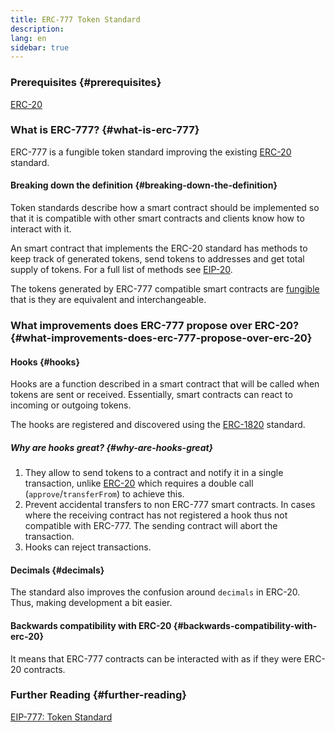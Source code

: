 ```yaml
---
title: ERC-777 Token Standard
description:
lang: en
sidebar: true
---
```


### Prerequisites {#prerequisites}

[ERC-20](https://ethereum.org/en/developers/docs/standards/tokens/erc-20/)

### What is ERC-777? {#what-is-erc-777}

ERC-777 is a fungible token standard improving the existing [ERC-20](https://ethereum.org/en/developers/docs/standards/tokens/erc-20/) standard.

#### Breaking down the definition {#breaking-down-the-definition}

Token standards describe how a smart contract should be implemented so that it is compatible with other smart contracts and clients know how to interact with it.

An smart contract that implements the ERC-20 standard has methods to keep track of generated tokens, send tokens to addresses and get total supply of tokens. For a full list of methods see [EIP-20](https://eips.ethereum.org/EIPS/eip-20).

The tokens generated by ERC-777 compatible smart contracts are [fungible](https://en.wikipedia.org/wiki/Fungibility) that is they are equivalent and interchangeable.

### What improvements does ERC-777 propose over ERC-20? {#what-improvements-does-erc-777-propose-over-erc-20}

#### Hooks {#hooks}

Hooks are a function described in a smart contract that will be called when tokens are sent or received. Essentially, smart contracts can react to incoming or outgoing tokens.

The hooks are registered and discovered using the [ERC-1820](https://eips.ethereum.org/EIPS/eip-1820) standard.

##### Why are hooks great? {#why-are-hooks-great}

1. They allow to send tokens to a contract and notify it in a single transaction, unlike [ERC-20](https://eips.ethereum.org/EIPS/eip-20) which requires a double call (`approve`/`transferFrom`) to achieve this.
2. Prevent accidental transfers to non ERC-777 smart contracts. In cases where the receiving contract has not registered a hook thus not compatible with ERC-777. The sending contract will abort the transaction.
3. Hooks can reject transactions.

#### Decimals {#decimals}

The standard also improves the confusion around `decimals` in ERC-20. Thus, making development a bit easier.

#### Backwards compatibility with ERC-20 {#backwards-compatibility-with-erc-20}

It means that ERC-777 contracts can be interacted with as if they were ERC-20 contracts.

### Further Reading {#further-reading}

[EIP-777: Token Standard](https://eips.ethereum.org/EIPS/eip-777)
